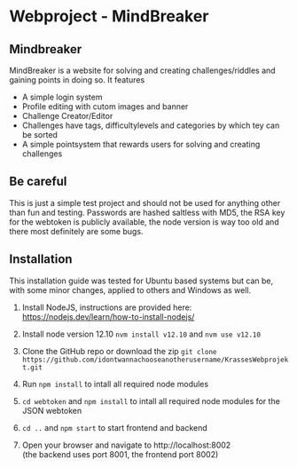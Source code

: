 # Webproject - MindBreaker

## Mindbreaker
MindBreaker is a website for solving and creating challenges/riddles and gaining points in doing so. It features
 - A simple login system
 - Profile editing with cutom images and banner
 - Challenge Creator/Editor
 - Challenges have tags, difficultylevels and categories by which tey can be sorted
 - A simple pointsystem that rewards users for solving and creating challenges

## Be careful
This is just a simple test project and should not be used for anything other than fun and testing. Passwords are hashed saltless with MD5, the RSA key for the webtoken is publicly available, the node version is way too old and there most definitely are some bugs.

## Installation
This installation guide was tested for Ubuntu based systems but can be, with some minor changes, applied to others and Windows as well.

1. Install NodeJS, instructions are provided here: 
https://nodejs.dev/learn/how-to-install-nodejs/

2. Install node version 12.10 `nvm install v12.10` and `nvm use v12.10`

3. Clone the GitHub repo or download the zip 
`git clone https://github.com/idontwannachooseanotherusername/KrassesWebprojekt.git`

4. Run `npm install` to intall all required node modules

5. `cd webtoken` and `npm install` to intall all required node modules for the JSON webtoken

6. `cd ..` and `npm start` to start frontend and backend

7. Open your browser and navigate to http://localhost:8002  
(the backend uses port 8001, the frontend port 8002)
